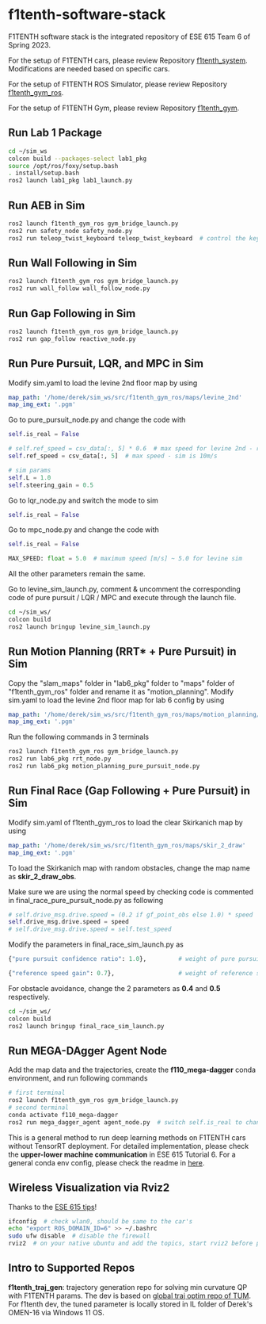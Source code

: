 # f1tenth-software-stack

F1TENTH software stack is the integrated repository of ESE 615 Team 6 of Spring 2023. 

For the setup of F1TENTH cars, please review Repository [f1tenth_system](https://github.com/f1tenth/f1tenth_system). Modifications are needed based on specific cars. 

For the setup of F1TENTH ROS Simulator, please review Repository [f1tenth_gym_ros](https://github.com/f1tenth/f1tenth_gym_ros). 

For the setup of F1TENTH Gym, please review Repository [f1tenth_gym](https://github.com/f1tenth/f1tenth_gym). 


## Run Lab 1 Package
```bash
cd ~/sim_ws
colcon build --packages-select lab1_pkg
source /opt/ros/foxy/setup.bash
. install/setup.bash
ros2 launch lab1_pkg lab1_launch.py
```

## Run AEB in Sim

```bash
ros2 launch f1tenth_gym_ros gym_bridge_launch.py
ros2 run safety_node safety_node.py
ros2 run teleop_twist_keyboard teleop_twist_keyboard  # control the keyboard
```

## Run Wall Following in Sim

```bash
ros2 launch f1tenth_gym_ros gym_bridge_launch.py
ros2 run wall_follow wall_follow_node.py
```

## Run Gap Following in Sim

```bash
ros2 launch f1tenth_gym_ros gym_bridge_launch.py
ros2 run gap_follow reactive_node.py
```

## Run Pure Pursuit, LQR, and MPC in Sim

Modify sim.yaml to load the levine 2nd floor map by using
```yaml
map_path: '/home/derek/sim_ws/src/f1tenth_gym_ros/maps/levine_2nd'
map_img_ext: '.pgm'
```

Go to pure_pursuit_node.py and change the code with
```python
self.is_real = False
```
```python
# self.ref_speed = csv_data[:, 5] * 0.6  # max speed for levine 2nd - real is 2m/s
self.ref_speed = csv_data[:, 5]  # max speed - sim is 10m/s
```
```python
# sim params
self.L = 1.0
self.steering_gain = 0.5
```

Go to lqr_node.py and switch the mode to sim
```python
self.is_real = False
```

Go to mpc_node.py and change the code with
```python
self.is_real = False
```
```python
MAX_SPEED: float = 5.0  # maximum speed [m/s] ~ 5.0 for levine sim
```
All the other parameters remain the same. 

Go to levine_sim_launch.py, comment & uncomment the corresponding code of pure pursuit / LQR / MPC and execute through the launch file. 

```bash
cd ~/sim_ws/
colcon build
ros2 launch bringup levine_sim_launch.py
```

## Run Motion Planning (RRT* + Pure Pursuit) in Sim

Copy the "slam_maps" folder in "lab6_pkg" folder to "maps" folder of "f1tenth_gym_ros" folder and rename it as "motion_planning". Modify sim.yaml to load the levine 2nd floor map for lab 6 config by using
```yaml
map_path: '/home/derek/sim_ws/src/f1tenth_gym_ros/maps/motion_planning/levine_2nd'
map_img_ext: '.pgm'
```

Run the following commands in 3 terminals
```bash
ros2 launch f1tenth_gym_ros gym_bridge_launch.py
ros2 run lab6_pkg rrt_node.py
ros2 run lab6_pkg motion_planning_pure_pursuit_node.py
```

## Run Final Race (Gap Following + Pure Pursuit) in Sim

Modify sim.yaml of f1tenth_gym_ros to load the clear Skirkanich map by using

```yaml
map_path: '/home/derek/sim_ws/src/f1tenth_gym_ros/maps/skir_2_draw'
map_img_ext: '.pgm'
```

To load the Skirkanich map with random obstacles, change the map name as **skir_2_draw_obs**.

Make sure we are using the normal speed by checking code is commented in final_race_pure_pursuit_node.py as following

```python
# self.drive_msg.drive.speed = (0.2 if gf_point_obs else 1.0) * speed  # if allows braking for close obstacles
self.drive_msg.drive.speed = speed
# self.drive_msg.drive.speed = self.test_speed
```

Modify the parameters in final_race_sim_launch.py as

```python
{"pure pursuit confidence ratio": 1.0},         # weight of pure pursuit versus gap follow
```

```python
{"reference speed gain": 0.7},                  # weight of reference speed, original - 0.7
```

For obstacle avoidance, change the 2 parameters as **0.4** and **0.5** respectively.

```bash
cd ~/sim_ws/
colcon build
ros2 launch bringup final_race_sim_launch.py
```

## Run MEGA-DAgger Agent Node

Add the map data and the trajectories, create the **f110_mega-dagger** conda environment, and run following commands

```bash
# first terminal
ros2 launch f1tenth_gym_ros gym_bridge_launch.py
# second terminal
conda activate f110_mega-dagger
ros2 run mega_dagger_agent agent_node.py  # switch self.is_real to change the sim / real states
```

This is a general method to run deep learning methods on F1TENTH cars without TensorRT deployment. For detailed implementation, please check the **upper-lower machine communication** in ESE 615 Tutorial 6. For a general conda env config, please check the readme in [here](https://github.com/derekhanbaliq/LQR-based-Path-Tracking).

## Wireless Visualization via Rviz2

Thanks to the [ESE 615 tips](https://docs.google.com/document/d/1PhaZvV0ZKzfTiwoJAoGcjTY9W2EPkMq2NKQgz8E-glk/edit)!

```bash
ifconfig  # check wlan0, should be same to the car's
echo "export ROS_DOMAIN_ID=6" >> ~/.bashrc
sudo ufw disable  # disable the firewall
rviz2  # on your native ubuntu and add the topics, start rviz2 before pf!
```

## Intro to Supported Repos

**f1tenth_traj_gen**: trajectory generation repo for solving min curvature QP with F1TENTH params. The dev is based on [global traj optim repo of TUM](https://github.com/TUMFTM/global_racetrajectory_optimization). For f1tenth dev, the tuned parameter is locally stored in IL folder of Derek's OMEN-16 via Windows 11 OS.
